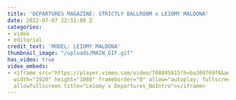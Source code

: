 ```yaml
---
title: 'DEPARTURES MAGAZINE: STRICTLY BALLROOM x LEIOMY MALDONA'
date: 2022-07-07 22:51:00 Z
categories:
- video
- editorial
credit_text: 'MODEL: LEIOMY MALDONA'
thumbnail_image: "/uploads/MAIN_GIF.gif"
has_video: true
video_embeds:
- <iframe src="https://player.vimeo.com/video/708845815?h=ba309769f6&amp;badge=0&amp;autopause=0&amp;player_id=0&amp;app_id=58479"
  width="1920" height="1080" frameborder="0" allow="autoplay; fullscreen; picture-in-picture"
  allowfullscreen title="Leiomy x Departures_NoIntro"></iframe>
---
```


